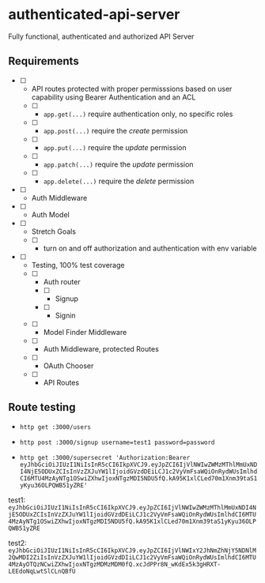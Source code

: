 # authenticated-api-server
Fully functional, authenticated and authorized API Server


## Requirements
- [ ] - API routes protected with proper permisssions based on user capability using Bearer Authentication and an ACL
  - [ ] - `app.get(...)` require authentication only, no specific roles
  - [ ] - `app.post(...)` require the *create* permission
  - [ ] - `app.put(...)` require the *update* permission
  - [ ] - `app.patch(...)` require the *update* permission
  - [ ] - `app.delete(...)` require the *delete* permission
- [ ] - Auth Middleware
- [ ] - Auth Model
- [ ] - Stretch Goals
  - [ ] - turn on and off authorization and authentication with env variable
- [ ] - Testing, 100% test coverage
  - [ ] - Auth router
    - [ ] - Signup
    - [ ] - Signin
  - [ ] - Model Finder Middleware
  - [ ] - Auth Middleware, protected Routes
  - [ ] - OAuth Chooser
  - [ ] - API Routes


## Route testing

- `http get :3000/users`
- `http post :3000/signup username=test1 password=password`

- `http get :3000/supersecret 'Authorization:Bearer eyJhbGciOiJIUzI1NiIsInR5cCI6IkpXVCJ9.eyJpZCI6IjVlNWIwZWMzMThlMmUxNDI4NjE5ODUxZCIsInVzZXJuYW1lIjoidGVzdDEiLCJ1c2VyVmFsaWQiOnRydWUsImlhdCI6MTU4MzAyNTg1OSwiZXhwIjoxNTgzMDI5NDU5fQ.kA95K1xlCLed70m1Xnm39taS1yKyu36OLPQWB51yZRE'`

test1: 
`eyJhbGciOiJIUzI1NiIsInR5cCI6IkpXVCJ9.eyJpZCI6IjVlNWIwZWMzMThlMmUxNDI4NjE5ODUxZCIsInVzZXJuYW1lIjoidGVzdDEiLCJ1c2VyVmFsaWQiOnRydWUsImlhdCI6MTU4MzAyNTg1OSwiZXhwIjoxNTgzMDI5NDU5fQ.kA95K1xlCLed70m1Xnm39taS1yKyu36OLPQWB51yZRE`

test2: 
`eyJhbGciOiJIUzI1NiIsInR5cCI6IkpXVCJ9.eyJpZCI6IjVlNWIxY2JhNmZhNjY5NDNlM2QwMDI2ZiIsInVzZXJuYW1lIjoidGVzdDIiLCJ1c2VyVmFsaWQiOnRydWUsImlhdCI6MTU4MzAyOTQzNCwiZXhwIjoxNTgzMDMzMDM0fQ.xcJdPPr8N_wKdEx5k3gHRXT-LEEdoNqLwtSlCLnQBfU`